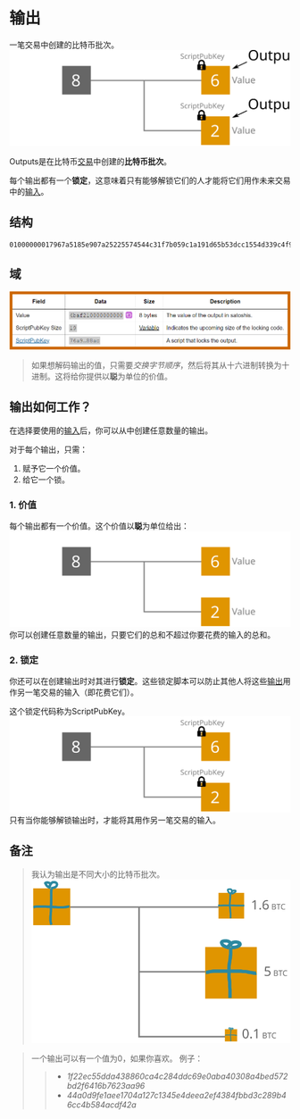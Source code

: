# 输出
一笔交易中创建的比特币批次。
![output-1.png](img/output-1.svg)

Outputs是在比特币[交易](../Transaction%20Data.md)中创建的**比特币批次**。 

每个输出都有一个**锁定**，这意味着只有能够解锁它们的人才能将它们用作未来交易中的[输入](../Input/input.md)。 

## 结构
```
01000000017967a5185e907a25225574544c31f7b059c1a191d65b53dcc1554d339c4f9efc010000006a47304402206a2eb16b7b92051d0fa38c133e67684ed064effada1d7f925c842da401d4f22702201f196b10e6e4b4a9fff948e5c5d71ec5da53e90529c8dbd122bff2b1d21dc8a90121039b7bcd0824b9a9164f7ba098408e63e5b7e3cf90835cceb19868f54f8961a825ffffffff014baf2100000000001976a914db4d1141d0048b1ed15839d0b7a4c488cd368b0e88ac00000000
```

## 域
![output-2.png](img/output.jpg)

>如果想解码输出的值，只需要*交换字节顺序*，然后将其从十六进制转换为十进制。这将给你提供以**聪**为单位的价值。

## 输出如何工作？
在选择要使用的[输入](../Input/input.md)后，你可以从中创建任意数量的输出。

对于每个输出，只需：

1. 赋予它一个价值。
2. 给它一个锁。

### 1. 价值
每个输出都有一个价值。这个价值以**聪**为单位给出：
![output-3.png](img/output-3.svg)
你可以创建任意数量的输出，只要它们的总和不超过你要花费的输入的总和。

### 2. 锁定
 
你还可以在创建输出时对其进行**锁定**。这些锁定脚本可以防止其他人将这些[输出](../Input/input.md)用作另一笔交易的输入（即花费它们）。

这个锁定代码称为ScriptPubKey。
![output-4.png](img/output-4.svg)
只有当你能够解锁输出时，才能将其用作另一笔交易的输入。

## 备注
>我认为输出是不同大小的比特币批次。
![output-5.png](img/output-5.svg)

>一个输出可以有一个值为0，如果你喜欢。
例子：
>>* *1f22ec55dda438860ca4c284ddc69e0aba40308a4bed572bd2f6416b7623aa96*
>>* *44a0d9fe1aee1704a127c1345e4deea2ef4384fbbd3c289b46cc4b584acdf42a*
